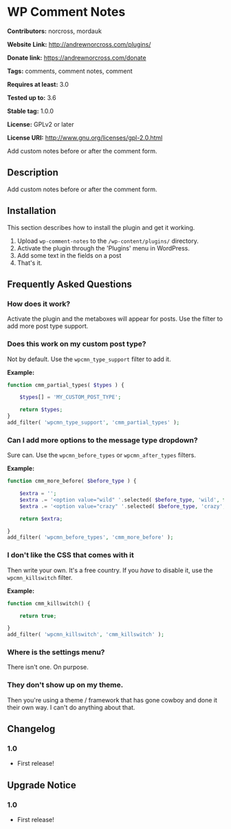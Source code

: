 # WP Comment Notes #

**Contributors:** norcross, mordauk

**Website Link:** http://andrewnorcross.com/plugins/

**Donate link:** https://andrewnorcross.com/donate

**Tags:** comments, comment notes, comment

**Requires at least:** 3.0

**Tested up to:** 3.6

**Stable tag:** 1.0.0

**License:** GPLv2 or later

**License URI:** http://www.gnu.org/licenses/gpl-2.0.html


Add custom notes before or after the comment form.

## Description ##

Add custom notes before or after the comment form.


## Installation ##

This section describes how to install the plugin and get it working.

1. Upload `wp-comment-notes` to the `/wp-content/plugins/` directory.
2. Activate the plugin through the 'Plugins' menu in WordPress.
3. Add some text in the fields on a post
4. That's it.


## Frequently Asked Questions ##


### How does it work? ###

Activate the plugin and the metaboxes will appear for posts. Use the filter to add more post type support.

### Does this work on my custom post type? ###

Not by default. Use the `wpcmn_type_support` filter to add it.

**Example:**
```php
function cmm_partial_types( $types ) {

	$types[] = 'MY_CUSTOM_POST_TYPE';

	return $types;
}
add_filter( 'wpcmn_type_support', 'cmm_partial_types' );
```

### Can I add more options to the message type dropdown? ###

Sure can. Use the `wpcmn_before_types` or `wpcmn_after_types` filters.

**Example:**
```php
function cmm_more_before( $before_type ) {

	$extra = '';
	$extra .= '<option value="wild" '.selected( $before_type, 'wild', false ).'>'.__('Wild', 'wpcmn').'</option>';
	$extra .= '<option value="crazy" '.selected( $before_type, 'crazy', false ).'>'.__('Crazy', 'wpcmn').'</option>';

	return $extra;

}
add_filter( 'wpcmn_before_types', 'cmm_more_before' );
```

### I don't like the CSS that comes with it ###

Then write your own. It's a free country. If you *have* to disable it, use the `wpcmn_killswitch` filter.

**Example:**
```php
function cmm_killswitch() {

	return true;

}
add_filter( 'wpcmn_killswitch', 'cmm_killswitch' );
```

### Where is the settings menu? ###

There isn't one. On purpose.

### They don't show up on my theme. ###

Then you're using a theme / framework that has gone cowboy and done it their own way. I can't do anything about that.


## Changelog ##

### 1.0 ###
* First release!


## Upgrade Notice ##

### 1.0 ###
* First release!
